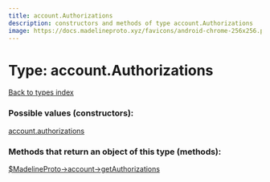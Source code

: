 ```yaml
---
title: account.Authorizations
description: constructors and methods of type account.Authorizations
image: https://docs.madelineproto.xyz/favicons/android-chrome-256x256.png
---
```

# Type: account.Authorizations  
[Back to types index](index.md)



### Possible values (constructors):

[account.authorizations](../constructors/account.authorizations.md)  



### Methods that return an object of this type (methods):

[$MadelineProto->account->getAuthorizations](../methods/account.getAuthorizations.md)  



